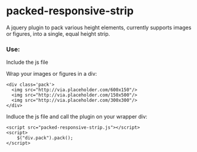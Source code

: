# packed-responsive-strip
A jquery plugin to pack various height elements, currently supports images or figures, into a single, equal height strip.

### Use:
Include the js file

Wrap your images or figures in a div:
````
<div class='pack'>
  <img src="http://via.placeholder.com/600x150"/>
  <img src="http://via.placeholder.com/150x500"/>
  <img src="http://via.placeholder.com/300x300"/>
</div>
````

Indluce the js file and call the plugin on your wrapper div:
````
<script src="packed-responsive-strip.js"></script>
<script>
    $("div.pack").pack();
</script>
````
